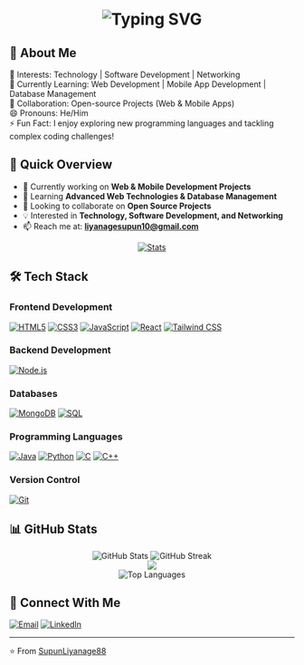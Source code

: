 <h1 align="center">
    <img src="https://readme-typing-svg.demolab.com?font=Fira+Code&weight=600&size=28&duration=4000&pause=1000&color=6C63FF&center=true&vCenter=true&random=false&width=435&lines=Hi+%F0%9F%91%8B+I'm+Supun+Liyanage;" alt="Typing SVG" />

## 🌟 About Me  

👀 Interests:        Technology | Software Development | Networking  
🌱 Currently Learning: Web Development | Mobile App Development | Database Management  
💞️ Collaboration:    Open-source Projects (Web & Mobile Apps)  
😄 Pronouns:         He/Him  
⚡ Fun Fact:          I enjoy exploring new programming languages and tackling complex coding challenges!  


## 🎯 Quick Overview
- 🔭 Currently working on **Web & Mobile Development Projects**
- 🌱 Learning **Advanced Web Technologies & Database Management**
- 👯 Looking to collaborate on **Open Source Projects**
- 💡 Interested in **Technology, Software Development, and Networking**
- 📫 Reach me at: **liyanagesupun10@gmail.com**

</h1>
<p align="center">
    <a href="https://github.com/SupunLiyanage88?tab=repositories">
        <img alt="Stats" src="https://github-profile-summary-cards.vercel.app/api/cards/profile-details?username=SupunLiyanage88&theme=tokyonight"/>
    </a>
</p>


## 🛠️ Tech Stack

### Frontend Development
[![HTML5](https://img.shields.io/badge/-HTML5-E34F26?style=flat-square&logo=html5&logoColor=white)]()
[![CSS3](https://img.shields.io/badge/-CSS3-1572B6?style=flat-square&logo=css3&logoColor=white)]()
[![JavaScript](https://img.shields.io/badge/-JavaScript-F7DF1E?style=flat-square&logo=javascript&logoColor=black)]()
[![React](https://img.shields.io/badge/-React-61DAFB?style=flat-square&logo=react&logoColor=black)]()
[![Tailwind CSS](https://img.shields.io/badge/-Tailwind_CSS-38B2AC?style=flat-square&logo=tailwind-css&logoColor=white)]()

### Backend Development
[![Node.js](https://img.shields.io/badge/-Node.js-339933?style=flat-square&logo=node.js&logoColor=white)]()

### Databases
[![MongoDB](https://img.shields.io/badge/-MongoDB-47A248?style=flat-square&logo=mongodb&logoColor=white)]()
[![SQL](https://img.shields.io/badge/-SQL-4479A1?style=flat-square&logo=mysql&logoColor=white)]()

### Programming Languages
[![Java](https://img.shields.io/badge/-Java-007396?style=flat-square&logo=java&logoColor=white)]()
[![Python](https://img.shields.io/badge/-Python-3776AB?style=flat-square&logo=python&logoColor=white)]()
[![C](https://img.shields.io/badge/-C-A8B9CC?style=flat-square&logo=c&logoColor=black)]()
[![C++](https://img.shields.io/badge/-C++-00599C?style=flat-square&logo=c%2B%2B&logoColor=white)]()

### Version Control
[![Git](https://img.shields.io/badge/-Git-F05032?style=flat-square&logo=git&logoColor=white)]()

## 📊 GitHub Stats
<div align="center">
  <img src="https://github-readme-stats.vercel.app/api?username=SupunLiyanage88&show_icons=true&theme=radical" alt="GitHub Stats" />
  <img src="https://github-readme-streak-stats.herokuapp.com/?user=SupunLiyanage88&theme=radical" alt="GitHub Streak" />
</div>

<div align="center">
    <img src="https://komarev.com/ghpvc/?username=SupunLiyanage88&color=blueviolet&style=flat-square&label=Profile+Views" />
</div>

<div align="center">
  <img src="https://github-readme-stats.vercel.app/api/top-langs/?username=SupunLiyanage88&layout=compact&theme=radical" alt="Top Languages" />
</div>

## 🤝 Connect With Me
[![Email](https://img.shields.io/badge/-Email-D14836?style=flat-square&logo=gmail&logoColor=white)](mailto:liyanagesupun10@gmail.com)
[![LinkedIn](https://img.shields.io/badge/-LinkedIn-0077B5?style=flat-square&logo=linkedin&logoColor=white)](www.linkedin.com/in/supun-liyanage-600790223)

---
⭐️ From [SupunLiyanage88](https://github.com/SupunLiyanage88)
